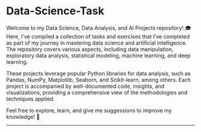 # Data-Science-Task

Welcome to my Data Science, Data Analysis, and AI Projects repository! 🎓 Here, I've compiled a collection of tasks and exercises that I've completed as part of my journey in mastering data science and artificial intelligence. The repository covers various aspects, including data manipulation, exploratory data analysis, statistical modeling, machine learning, and deep learning.  

These projects leverage popular Python libraries for data analysis, such as Pandas, NumPy, Matplotlib, Seaborn, and Scikit-learn, among others. Each project is accompanied by well-documented code, insights, and visualizations, providing a comprehensive view of the methodologies and techniques applied.  

Feel free to explore, learn, and give me suggessions to improve my knowledge! 🚀  

---  

